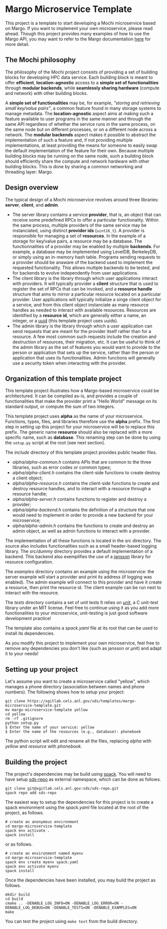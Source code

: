 Margo Microservice Template
===========================

This project is a template to start developing a Mochi microservice based on Margo.
If you want to implement your own microservice, please read ahead. Though this project
provides many examples of how to use the Margo API, you may want to refer to the Margo
documentation [here](https://mochi.readthedocs.io/en/latest/) for more detail.


The Mochi philosophy
--------------------

The philosophy of the Mochi project consists of providing a set of building blocks
for developing HPC data service. Each building block is meant to offer **efficient**,
**location-agnostic** access to a **simple set of functionalities** through
**modular backends**, while **seamlessly sharing hardware** (compute and network)
with other building blocks.

A **simple set of functionalities** may be, for example, _"storing and retrieving
small key/value pairs"_, a common feature found in many storage systems to manage
metadata. The **location-agnostic** aspect aims at making such a feature available
to user programs in the same manner and through the same API regardless of whether
the service runs in the same process, on the same node but on different processes,
or on a different node across a network. The **modular backends** aspect makes it
possible to abstract the implementation of such a feature and, if not providing
multiple implementations, at least providing the means for someone to easily swap
the default implementation of the feature for their own. Because multiple building
blocks may be running on the same node, such a building block should efficiently
share the compute and network hardware with other building blocks. This is done
by sharing a common networking and threading layer: Margo.


Design overview
---------------

The typical design of a Mochi microservice revolves around three libraries:
**server**, **client**, and **admin**.

* The server library contains a service **provider**, that is, an object that
  can receive some predefined RPCs to offer a particular functionality. Within
  the same process, multiple providers of the same service may be instanciated,
  using distinct **provider ids** (`uint16_t`). A provider is responsible for
  managing a set of **resources**. In the example of a storage for key/value
  pairs, a resource may be a database. The functionnalities of a provider may
  be enabled by multiple **backends**. For example, a database may be implemented
  using LevelDB, BerkeleyDB, or simply using an in-memory hash table.
  Programs sending requests to a provider should be anaware of the backend used
  to implement the requested functionality. This allows multiple backends to be
  tested, and for backends to evolve independently from user applications.
* The client library is the library through which user applications interact with
  providers. It will typically provider a **client** structure that is used to
  register the set of RPCs that can be invoked, and a **resource handle** structure
  that aims to mirror a particular resource located on a particular provider.
  User applications will typically initialize a singe client object for a service,
  and from this client object instanciate as many resource handles as needed to
  interact with available resources. Resources are identified by a **resource id**,
  which are generally either a name, an integer, or a 
  [uuid](https://en.wikipedia.org/wiki/Universally_unique_identifier)
  (this template project uses uuids).
* The admin library is the library through which a user application can send
  requests that are meant for the provider itself rather than for a resource.
  A few most common such requests include the creation and destruction of
  resources, their migration, etc. It can be useful to think of the admin
  library as the set of features you would want to provide to the person or
  application that sets up the service, rather than the person or application
  that uses its functionalities. Admin functions will generally use a security
  token when interacting with the provider.


Organization of this template project
-------------------------------------

This template project illustrates how a Margo-based microservice could
be architectured. It can be compiled as-is, and provides a couple of
functionalities that make the provider print a "Hello World" message
on its standard output, or compute the sum of two integers.

This template project uses **alpha** as the name of your microservice.
Functions, types, files, and libraries therefore use the **alpha** prefix.
The first step in setting up this project for your microservice will be
to replace this prefix. The generic name **resource** should also be
replaced with a more specific name, such as **database**. This renaming
step can be done by using the `setup.py` script at the root (see next section).

The _include_ directory of this template project provides public header files.
* _alpha/alpha-common.h_ contains APIs that are common to the three
  libraries, such as error codes or common types;
* _alpha/alpha-client.h_ contains the client-side functions to create
  destroy a client object;
* _alpha/alpha-resource.h_ contains the client-side functions to create
  and destroy resource handles, and to interact with a resource through
  a resource handle;
* _alpha/alpha-server.h_ contains functions to register and destroy
  a provider;
* _alpha/alpha-backend.h_ contains the definition of a structure that
  one would need to implement in order to provide a new backend for
  your microservice;
* _alpha/alpha-admin.h_ contains the functions to create and destroy
  an admin object, as well as admin functions to interact with a provider.

The implementation of all these functions is located in the _src_ directory.
The source also includes functionalities such as a small header-based logging library.
The _src/dummy_ directory provides a default implementation of a backend. This
backend also exemplifies the use of a [jansson](https://digip.org/jansson/) library
for resource configuration.

The _examples_ directory contains an example using the microservice:
the server example will start a provider and print its address (if logging was enabled).
The admin example will connect to this provider and have it create a resource, then
print the resource id. The client example can be run next to interact with the resource.

The _tests_ directory contains a set of unit tests
It relies on [µnit](https://nemequ.github.io/munit), a C unit-test library under
an MIT license. Feel free to continue using it as you add more functionalities
to your microservice, unit-testing is just good software development practice!

The template also contains a _spack.yaml_ file at its root that can be used to
install its dependencies.

As you modify this project to implement your own microservice, feel free to remove
any dependencies you don't like (such as jansson or µnit) and adapt it to your needs!


Setting up your project
-----------------------

Let's assume you want to create a microservice called "yellow", which manages
a phone directory (association between names and phone numbers). The following
shows how to setup your project:

```
git clone https://xgitlab.cels.anl.gov/sds/templates/margo-microservice-template.git
mv margo-microservice-template yellow
cd yellow
rm -rf .gitignore
python setup.py
$ Enter the name of your service: yellow
$ Enter the name of the resources (e.g., database): phonebook
```

The python script will edit and rename all the files, replacing _alpha_ with _yellow_
and _resource_ with _phonebook_.

Building the project
--------------------

The project's dependencies may be build using [spack](https://spack.readthedocs.io/en/latest/).
You will need to have setup [sds-repo](https://xgitlab.cels.anl.gov/sds/sds-repo) as external
namespace, which can be done as follows.

```
git clone git@xgitlab.cels.anl.gov:sds/sds-repo.git
spack repo add sds-repo
```

The easiest way to setup the dependencies for this project is to create a spack environment
using the _spack.yaml_ file located at the root of the project, as follows.

```
# create an anonymous environment
cd margo-microservice-template
spack env activate .
spack install
```

or as follows.

```
# create an environment named myenv
cd margo-microservice-template
spack env create myenv spack.yaml
spack env activate myenv
spack install
```

Once the dependencies have been installed, you may build the project as follows.

```
mkdir build
cd build
cmake .. -DENABLE_LOG_INFO=ON -DENABLE_LOG_ERROR=ON -DENABLE_LOG_DEBUG=ON -DENABLE_TESTS=ON -DENABLE_EXAMPLES=ON
make
```

You can test the project using `make test` from the build directory.

